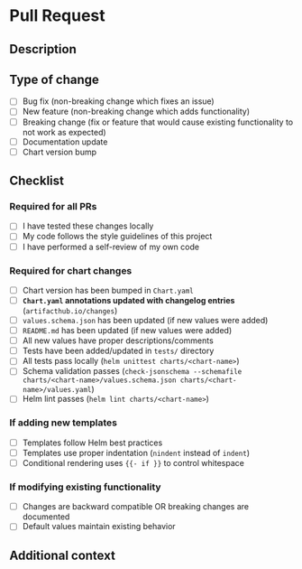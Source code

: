 # Pull Request

## Description
<!-- Briefly describe what this PR does -->

## Type of change
<!-- Mark the relevant option with an "x" -->

- [ ] Bug fix (non-breaking change which fixes an issue)
- [ ] New feature (non-breaking change which adds functionality)
- [ ] Breaking change (fix or feature that would cause existing functionality to not work as expected)
- [ ] Documentation update
- [ ] Chart version bump

## Checklist

### Required for all PRs

- [ ] I have tested these changes locally
- [ ] My code follows the style guidelines of this project
- [ ] I have performed a self-review of my own code

### Required for chart changes

- [ ] Chart version has been bumped in `Chart.yaml`
- [ ] **`Chart.yaml` annotations updated with changelog entries** (`artifacthub.io/changes`)
- [ ] `values.schema.json` has been updated (if new values were added)
- [ ] `README.md` has been updated (if new values were added)
- [ ] All new values have proper descriptions/comments
- [ ] Tests have been added/updated in `tests/` directory
- [ ] All tests pass locally (`helm unittest charts/<chart-name>`)
- [ ] Schema validation passes (`check-jsonschema --schemafile charts/<chart-name>/values.schema.json charts/<chart-name>/values.yaml`)
- [ ] Helm lint passes (`helm lint charts/<chart-name>`)

### If adding new templates

- [ ] Templates follow Helm best practices
- [ ] Templates use proper indentation (`nindent` instead of `indent`)
- [ ] Conditional rendering uses `{{- if }}` to control whitespace

### If modifying existing functionality

- [ ] Changes are backward compatible OR breaking changes are documented
- [ ] Default values maintain existing behavior

## Additional context
<!-- Add any other context about the PR here -->
